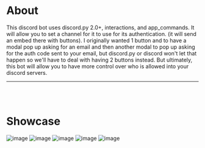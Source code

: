 # About
This discord bot uses discord.py 2.0+, interactions, and app_commands. It will allow you to set a channel for it to use for its authentication. (it will send an embed there with buttons). I originally wanted 1 button and to have a modal pop up asking for an email and then another modal to pop up asking for the auth code sent to your email, but discord.py or discord won't let that happen so we'll have to deal with having 2 buttons instead. But ultimately, this bot will allow you to have more control over who is allowed into your discord servers.
__ __

<br>
<br>

# Showcase
![image](https://github.com/therealOri/MailerBot/assets/45724082/3e161da9-6b10-4607-8099-7f1bec8acf88)
![image](https://github.com/therealOri/MailerBot/assets/45724082/e37f81a8-2343-4ca3-8d94-7e782fac95ed)
![image](https://github.com/therealOri/MailerBot/assets/45724082/7e11d4d3-939c-4e6a-ad73-adc778f9353d)
![image](https://github.com/therealOri/MailerBot/assets/45724082/4592cecd-31b7-4186-9c0a-73ef13152447)
![image](https://github.com/therealOri/MailerBot/assets/45724082/54df16f6-7d93-4537-95a5-1f4247998024)

